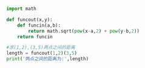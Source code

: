
<BlogInfo id="982" title="10.使用闭包求两点之间的距离" author="白日梦想猿" pv=0 read_times=0 pre_cost_time="0分9秒" category="高阶函数" tag_list="['高阶函数']" create_time="2020.05.25 15:17:52" update_time="2020.05.25 15:22:40" />

```python
import math

def funcout(x,y):
    def funcin(a,b):
        return math.sqrt(pow(x-a,2) + pow(y-b,2))
    return funcin

#求(1,2),(3,5)两点之间的距离
length = funcout(1,2)(3,5)
print('两点之间的距离为:',length)
```
